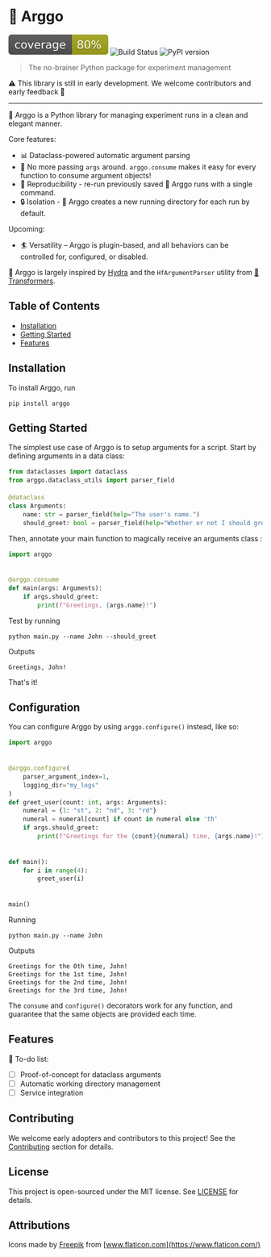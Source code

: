 # :ship: Arggo
![Coverage](docs/assets/coverage.svg)
![Build Status](https://github.com/mikimn/arggo/actions/workflows/python-package.yml/badge.svg)
![PyPI version](https://badge.fury.io/py/arggo.svg)
> The no-brainer Python package for experiment management

:warning: This library is still in early development. We welcome contributors and early feedback :construction:
___

:ship: Arggo is a Python library for managing experiment runs in a clean and elegant manner.

Core features:
* :bar_chart: Dataclass-powered automatic argument parsing
* :football: No more passing `args` around. `arggo.consume` makes it easy for every function to consume argument objects!
* :arrows_counterclockwise: Reproducibility - re-run previously saved :ship: Arggo runs with a single command.
* :lock: Isolation - :ship: Arggo creates a new running directory for each run by default.

Upcoming:
* :surfer: Versatility – Arggo is plugin-based, and all behaviors can be controlled for, configured, or disabled.

:ship: Arggo is largely inspired by
[Hydra](https://hydra.cc/) and the `HfArgumentParser` utility from
[🤗 Transformers](https://github.com/huggingface/transformers).

## Table of Contents

* [Installation](#installation)
* [Getting Started](#getting-started)
* [Features](#features)

## Installation
To install Arggo, run
```shell script
pip install arggo
```

## Getting Started
The simplest use case of Arggo is to setup arguments for a script.
Start by defining arguments in a data class:
```python
from dataclasses import dataclass
from arggo.dataclass_utils import parser_field

@dataclass
class Arguments:
    name: str = parser_field(help="The user's name.")
    should_greet: bool = parser_field(help="Whether or not I should greet the user")
```

Then, annotate your main function to magically receive an arguments class :

```python
import arggo


@arggo.consume
def main(args: Arguments):
    if args.should_greet:
        print(f"Greetings, {args.name}!")
```
Test by running
```shell script
python main.py --name John --should_greet
```
Outputs
```text
Greetings, John!
```

That's it!

## Configuration

You can configure Arggo by using `arggo.configure()` instead, like so:

```python
import arggo


@arggo.configure(
    parser_argument_index=1,
    logging_dir="my_logs"
)
def greet_user(count: int, args: Arguments):
    numeral = {1: "st", 2: "nd", 3: "rd"}
    numeral = numeral[count] if count in numeral else 'th'
    if args.should_greet:
        print(f"Greetings for the {count}{numeral} time, {args.name}!")


def main():
    for i in range(4):
        greet_user(i)


main()
```

Running
```shell script
python main.py --name John
```
Outputs
```text
Greetings for the 0th time, John!
Greetings for the 1st time, John!
Greetings for the 2nd time, John!
Greetings for the 3rd time, John!
```

The `consume` and `configure()` decorators work for any function, and guarantee that the same objects are provided each time.

## Features

:construction: To-do list:

* [ ] Proof-of-concept for dataclass arguments
* [ ] Automatic working directory management
* [ ] Service integration

## Contributing

We welcome early adopters and contributors to this project! See the [Contributing](CONTRIBUTING.md) section for details.

## License

This project is open-sourced under the MIT license. See [LICENSE](LICENSE.md) for details.

## Attributions

Icons made by [Freepik](https://www.freepik.com) from [www.flaticon.com](https://www.flaticon.com/)
